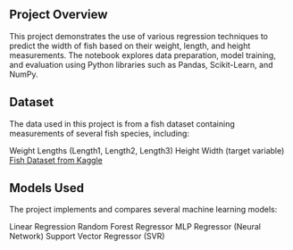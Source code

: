 ## Project Overview
This project demonstrates the use of various regression techniques to predict the width of fish based on their weight, length, and height measurements. The notebook explores data preparation, model training, and evaluation using Python libraries such as Pandas, Scikit-Learn, and NumPy.

## Dataset
The data used in this project is from a fish dataset containing measurements of several fish species, including:

Weight
Lengths (Length1, Length2, Length3)
Height
Width (target variable)
[Fish Dataset from Kaggle](https://www.kaggle.com/datasets/kenza1996/fish-dataset)

## Models Used
The project implements and compares several machine learning models:

Linear Regression
Random Forest Regressor
MLP Regressor (Neural Network)
Support Vector Regressor (SVR)
